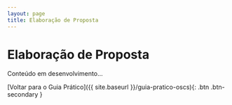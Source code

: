 ```yaml
---
layout: page
title: Elaboração de Proposta
---
```


# Elaboração de Proposta

Conteúdo em desenvolvimento...

[Voltar para o Guia Prático]({{ site.baseurl }}/guia-pratico-oscs){: .btn .btn-secondary }
